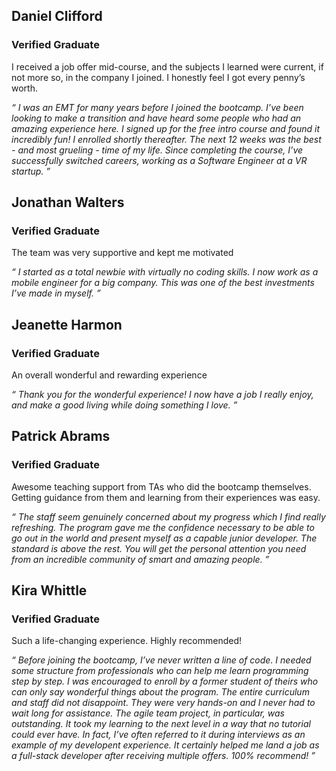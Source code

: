 ## Daniel Clifford
### Verified Graduate

I received a job offer mid-course, and the subjects I learned were current, if not more so, in the company I joined. I honestly feel I got every penny’s worth.

*“ I was an EMT for many years before I joined the bootcamp. I’ve been looking to make a transition and have heard some people who had an amazing experience here. I signed up for the free intro course and found it incredibly fun! I enrolled shortly thereafter. The next 12 weeks was the best - and most grueling - time of my life. Since completing the course, I’ve successfully switched careers, working as a Software Engineer at a VR startup. ”*

## Jonathan Walters
### Verified Graduate

The team was very supportive and kept me motivated

*“ I started as a total newbie with virtually no coding skills. I now work as a mobile engineer for a big company. This was one of the best investments I’ve made in myself. ”*

## Jeanette Harmon
### Verified Graduate

An overall wonderful and rewarding experience

*“ Thank you for the wonderful experience! I now have a job I really enjoy, and make a good living while doing something I love. ”*

## Patrick Abrams
### Verified Graduate

Awesome teaching support from TAs who did the bootcamp themselves. Getting guidance from them and learning from their experiences was easy.

*“ The staff seem genuinely concerned about my progress which I find really refreshing. The program gave me the confidence necessary to be able to go out in the world and present myself as a capable junior developer. The standard is above the rest. You will get the personal attention you need from an incredible community of smart and amazing people. ”*

## Kira Whittle
### Verified Graduate

Such a life-changing experience. Highly recommended!

*“ Before joining the bootcamp, I’ve never written a line of code. I needed some structure from professionals who can help me learn programming step by step. I was encouraged to enroll by a former student of theirs who can only say wonderful things about the program. The entire curriculum and staff did not disappoint. They were very hands-on and I never had to wait long for assistance. The agile team project, in particular, was outstanding. It took my learning to the next level in a way that no tutorial could ever have. In fact, I’ve often referred to it during interviews as an example of my developent experience. It certainly helped me land a job as a full-stack developer after receiving multiple offers. 100% recommend! ”*